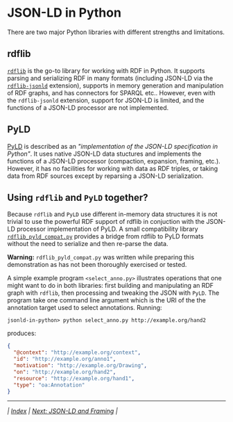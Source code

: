# JSON-LD in Python

There are two major Python libraries with different strengths and limitations.

## rdflib

[`rdflib`](http://rdflib.readthedocs.io/en/stable/apidocs/) is the go-to library for working with RDF in Python. It supports parsing and serializing RDF in many formats (including JSON-LD via the [`rdflib-jsonld`](https://github.com/RDFLib/rdflib-jsonld) extension), supports in memory generation and manipulation of RDF graphs, and has connectors for SPARQL etc.. However, even with the `rdflib-jsonld` extension, support for JSON-LD is limited, and the functions of a JSON-LD processor are not implemented.

## PyLD

[PyLD](https://github.com/digitalbazaar/pyld) is described as an _"implementation of the JSON-LD specification in Python"_. It uses native JSON-LD data stuctures and implements the functions of a JSON-LD processor (compaction, expansion, framing, etc.). However, it has no facilities for working with data as RDF triples, or taking data from RDF sources except by reparsing a JSON-LD serialization.

## Using `rdflib` and `PyLD` together?

Because `rdflib` and `PyLD` use different in-memory data structures it is not trivial to use the powerful RDF support of rdflib in conjuction with the JSON-LD processor implementation of PyLD. A small compatibility library [`rdflib_pyld_compat.py`](../rdflib_pyld_compat.py) provides a bridge from rdflib to PyLD formats without the need to serialize and then re-parse the data.

**Warning:** `rdflib_pyld_compat.py` was written while preparing this demonstration as has not been thoroughly exercised or tested.

A simple example program `<select_anno.py>` illustrates operations that one might want to do in both libraries: first building and manipulating an RDF graph with `rdflib`, then processing and tweaking the JSON with `PyLD`. The program take one command line argument which is the URI of the the annotation target used to select annotations. Running:

``` shell
jsonld-in-python> python select_anno.py http://example.org/hand2
```

produces:

``` json
{
  "@context": "http://example.org/context",
  "id": "http://example.org/anno1",
  "motivation": "http://example.org/Drawing",
  "on": "http://example.org/hand2",
  "resource": "http://example.org/hand1",
  "type": "oa:Annotation"
}
```

---

_| [Index](../README.md) | [Next: JSON-LD and Framing](../jsonld-framing/README.md) |_
